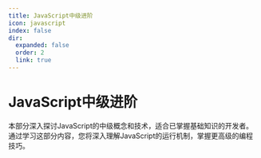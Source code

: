 ```yaml
---
title: JavaScript中级进阶
icon: javascript
index: false
dir:
  expanded: false
  order: 2
  link: true
---
```


# JavaScript中级进阶

本部分深入探讨JavaScript的中级概念和技术，适合已掌握基础知识的开发者。通过学习这部分内容，您将深入理解JavaScript的运行机制，掌握更高级的编程技巧。

